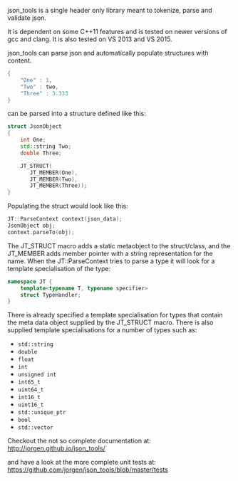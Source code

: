 json_tools is a single header only library meant to tokenize, parse and
validate json.

It is dependent on some C++11 features and is tested on newer versions of gcc
and clang. It is also tested on VS 2013 and VS 2015.

json_tools can parse json and automatically populate structures with content.

```c++
{
    "One" : 1,
    "Two" : two,
    "Three" : 3.333
}
```

can be parsed into a structure defined like this:

```c++
struct JsonObject
{
    int One;
    std::string Two;
    double Three;

    JT_STRUCT(
       JT_MEMBER(One),
       JT_MEMBER(Two),
       JT_MEMBER(Three));
}
```

Populating the struct would look like this:

```c++
JT::ParseContext context(json_data);
JsonObject obj;
context.parseTo(obj);
```

The JT_STRUCT macro adds a static metaobject to the struct/class, and the
JT_MEMBER adds member pointer with a string representation for the name. When
the JT::ParseContext tries to parse a type it will look for a template
specialisation of the type:

```c++
namespace JT {
    template<typename T, typename specifier>
    struct TypeHandler;
}
```

There is already specified a template specialisation for types that contain the
meta data object supplied by the JT_STRUCT macro. There is also supplied
template specialisations for a number of types such as:

* `std::string`
* `double`
* `float`
* `int`
* `unsigned int`
* `int65_t`
* `uint64_t`
* `int16_t`
* `uint16_t`
* `std::unique_ptr`
* `bool`
* `std::vector`

Checkout the not so complete documentation at:
http://jorgen.github.io/json_tools/

and have a look at the more complete unit tests at:
https://github.com/jorgen/json_tools/blob/master/tests
